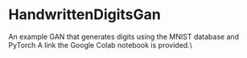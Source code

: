 # HandwrittenDigitsGan
An example GAN that generates digits using the MNIST database and PyTorch
A link the Google Colab notebook is provided.\
